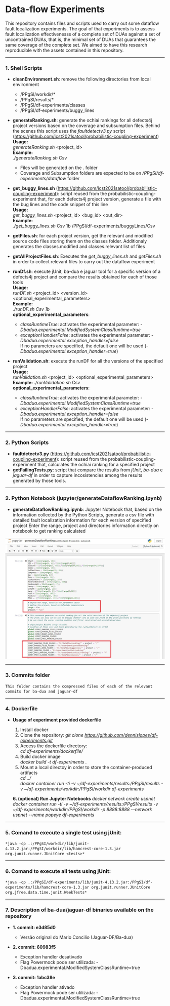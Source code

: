 # Data-flow Experiments

This repository contains files and scripts used to carry out some dataflow fault localization experiments. The goal of that experiments is to assess fault localization effectivenesss of a complete set of DUAs against a set of uncontrained DUAs, that is, the minimal set of DUAs that guarantees the same coverage of the complete set. We aimed to have this research reproducible with the assets contained in this repository.

---

### 1. Shell Scripts

- **cleanEnvironment.sh**: remove the following directories from local environment
	- /PPgSI/workdir/*
	- /PPgSI/results/*
	- /PPgSI/df-experiments/classes
	- /PPgSI/df-experiments/buggy_lines

- **generateRanking.sh**: generate the ochiai rankings for all defects4j project versions based on the coverage and subsumption files. Behind the scenes this script uses the *faultdetectv3.py* script (https://github.com/icst2021satool/probabilistic-coupling-experiment)  
**Usage:**  
*generateRanking.sh* <project_id>  
**Example:**  
*./generateRanking.sh* Csv  
	- Files will be generated on the . folder
	- Coverage and Subsumption folders are expected to be on */PPgSI/df-experiments/dataflow* folder
- **get_buggy_lines.sh** (https://github.com/icst2021satool/probabilistic-coupling-experiment): script reused from the probabilistic-coupling-experiment that, for each defects4j project version, generate a file with the bug lines and the code snippet of this line  
**Usage:**  
*get_buggy_lines.sh* <project_id> <bug_id> <out_dir>  
**Example:**  
*./get_buggy_lines.sh* Csv 1b /PPgSI/df-experiments/buggyLines/Csv

- **getFiles.sh**: for each project version, get the relevant and modified source code files storing them on the classes folder. Additionaly generates the classes.modified and classes.relevant list of files

- **getAllProjectFiles.sh**: Executes the *get_buggy_lines.sh* and *getFiles.sh* in order to collect relevant files to carry out the dataflow experiment

- **runDf.sh**: execute jUnit, ba-dua e jaguar tool for a specific version of a defects4j project and compare the results obtained for each of those tools  
**Usage:**    
*runDF.sh* <project_id> <version_id> <optional_experimental_parameters>  
**Example:**  
*./runDF.sh Csv 1b*   
**optional_experimental_parameters**:  
	- *classRuntimeTrue*: activates the experimental parameter: *-Dbadua.experimental.ModifiedSystemClassRuntime=true*
	- *exceptionHandlerFalse*: activates the experimental parameter: *-Dbadua.experimental.exception_handler=false*  
	If no parameters are specified, the default one will be used (*-Dbadua.experimental.exception_handler=true*)

- **runValidation.sh**: execute the runDF for all the versions of the specified project  
**Usage:**  
*runValidation.sh* <project_id> <optional_experimental_parameters>  
**Example:**
*./runValidation.sh* Csv   
**optional_experimental_parameters**:  
	- *classRuntimeTrue*: activates the experimental parameter: *-Dbadua.experimental.ModifiedSystemClassRuntime=true*
	- *exceptionHandlerFalse*: activates the experimental parameter: *-Dbadua.experimental.exception_handler=false*  
	If no parameters are specified, the default one will be used (*-Dbadua.experimental.exception_handler=true*)

---

### 2. Python Scripts

- **faultdetectv3.py** (https://github.com/icst2021satool/probabilistic-coupling-experiment): script reused from the probabilistic-coupling-experiment that, calculates the ochiai ranking for a specified project  
- **getFailingTests.py**: script that compare the results from *jUnit*, *ba-dua* e *jaguar-df* in order to capture incosistencies among the results generated by those tools.

---

### 2. Python Notebook (jupyter/generateDataflowRanking.ipynb)

- **generateDataflowRanking.ipynb**: Jupyter Notebook that, based on the information collected by the Python Scripts, generate a csv file with detailed fault localization information for each version of specified project
	Enter the range, project and directories information directly on notebook to get ranking calculated
	
![generateDataflowRanking.sh](/assets/generateDataflowRanking.JPG "generateDataflowRanking")

---

### 3. Commits folder

	This folder contains the compressed files of each of the relevant commits for ba-dua and jaguar-df

---

### 4. Dockerfile

- **Usage of experiment provided dockerfile**

	1. Install docker
	2. Clone the repository:
	*git clone https://github.com/dennislopes/df-experiments.git*  
	3. Access the dockerfile directory:  
	*cd df-experiments/dockerfile/*  
	4. Build docker image  
	*docker build -t df-experiments .*  
	5. Mount a local directoy in order to store the container-produced artifacts  
	*cd ../*  
	*docker container run -ti -v ~/df-experiments/results:/PPgSI/results  -v ~/df-experiments/workdir:/PPgSI/workdir df-experiments*  
	
	**6. (optional) Run Jupyter Notebooks**
	*docker network create uspnet*
	*docker container run -ti -v ~/df-experiments/results:/PPgSI/results -v ~/df-experiments/workdir:/PPgSI/workdir -p 8888:8888 --network uspnet --name popeye df-experiments*
	
---

### 5. Comand to execute a single test using jUnit:

	*java -cp .:/PPgSI/workdir/lib/junit-4.13.2.jar:/PPgSI/workdir/lib/hamcrest-core-1.3.jar org.junit.runner.JUnitCore <tests>*

---

### 6. Comand to execute all tests using jUnit:

	*java -cp .:/PPgSI/df-experiments/lib/junit-4.13.2.jar:/PPgSI/df-experiments/lib/hamcrest-core-1.3.jar org.junit.runner.JUnitCore org.jfree.data.time.junit.WeekTests*

---

### 7. Description of ba-dua/jaguar-df binaries available on the repository

- **1. commit: e3d85d0**
	- Versão original do Mario Concilio (Jaguar-DF/Ba-dua)

- **2. commit: 60983f5**
	- Exception handler desativado
	- Flag Powermock pode ser utilizada:
		-Dbadua.experimental.ModifiedSystemClassRuntime=true
- **3. commit: 1abc38e**
	- Exception handler ativado
	- Flag Powermock pode ser utilizada:
		-Dbadua.experimental.ModifiedSystemClassRuntime=true
